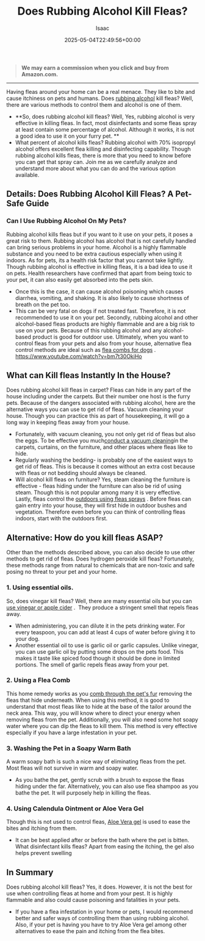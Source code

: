 ﻿---
author: Isaac
layout: post
title: Does Rubbing Alcohol Kill Fleas?
date: '2025-05-04T22:49:56+00:00'
categories:
- Fleas
- Guide
tags: []
slug: /does-rubbing-alcohol-kill-fleas/
lastmod: 2025-05-07T12:21:26+03:00
---
> **We may earn a commission when you click and buy from Amazon.com.**
>

---
Having fleas around your home can be a real menace. They like to bite and cause itchiness on pets and humans. Does
[rubbing alcohol](https://www.webmd.com/first-aid/ss/rubbing-alcohol-uses)
kill fleas? Well, there are various methods to control them and alcohol is one of them.
- **So, does rubbing alcohol kill fleas? Well, Yes, rubbing alcohol is very effective in killing fleas. In fact, most disinfectants and some fleas spray at least contain some percentage of alcohol. Although it works, it is not a good idea to use it on your furry pet. **
- What percent of alcohol kills fleas? Rubbing alcohol with 70% isopropyl alcohol offers excellent flea killing and disinfecting capability.
Though rubbing alcohol kills fleas, there is more that you need to know before you can get that spray can. Join me as we carefully analyze and understand more about what you can do and the various option available.
## Details: Does Rubbing Alcohol Kill Fleas? A Pet-Safe Guide
### Can I Use Rubbing Alcohol On My Pets?
Rubbing alcohol kills fleas but if you want to it use on your pets, it poses a great risk to them. Rubbing alcohol has alcohol that is not carefully handled can bring serious problems in your home.
Alcohol is a highly flammable substance and you need to be extra cautious especially when using it indoors. As for pets, its a health risk factor that you cannot take lightly.
Though rubbing alcohol is effective in killing fleas, it is a bad idea to use it on pets. Health researchers have confirmed that apart from being toxic to your pet, it can also easily get absorbed into the pets skin.
- Once this is the case, it can cause alcohol poisoning which causes diarrhea, vomiting, and shaking. It is also likely to cause shortness of breath on the pet too.
- This can be very fatal on dogs if not treated fast. Therefore, it is not recommended to use it on your pet.
Secondly, rubbing alcohol and other alcohol-based fleas products are highly flammable and are a big risk to use on your pets. Because of this rubbing alcohol and any alcohol-based product is good for outdoor use.
Ultimately, when you want to control fleas from your pets and also from your house, alternative flea control methods are ideal such as
[flea combs for dogs](https://pestpolicy.com/best-flea-combs-for-dogs/)
.
https://www.youtube.com/watch?v=bm7t30OkiHo
## What can Kill fleas Instantly In the House?
Does rubbing alcohol kill fleas in carpet? Fleas can hide in any part of the house including under the carpets. But their number one host is the furry pets. Because of the dangers associated with rubbing alcohol, here are the alternative ways you can use to get rid of fleas.
Vacuum cleaning your house. Though you can practice this as part of housekeeping, it will go a long way in keeping fleas away from your house.
- Fortunately, with vacuum cleaning, you not only get rid of fleas but also the eggs. To be effective you much[conduct a vacuum cleaning](https://pestpolicy.com/best-vacuum-for-fleas/)in the carpets, curtains, on the furniture, and other places where fleas like to hide.
- Regularly washing the bedding- is probably one of the easiest ways to get rid of fleas. This is because it comes without an extra cost because with fleas or not bedding should always be cleaned.
- Will alcohol kill fleas on furniture? Yes, steam cleaning the furniture is effective - fleas hiding under the furniture can also be rid of using steam. Though this is not popular among many it is very effective.
Lastly, fleas control the
[outdoors using fleas sprays](https://pestpolicy.com/best-flea-spray-for-yard/)
. Before fleas can gain entry into your house, they will first hide in outdoor bushes and vegetation. Therefore even before you can think of controlling fleas indoors, start with the outdoors first.
## Alternative: How do you kill fleas ASAP?
Other than the methods described above, you can also decide to use other methods to get rid of fleas. Does hydrogen peroxide kill fleas?
Fortunately, these methods range from natural to chemicals that are non-toxic and safe posing no threat to your pet and your home.
### 1. Using essential oils.
So, does vinegar kill fleas? Well, there are many essential oils but you can
[use vinegar or apple cider](https://pestpolicy.com/does-apple-cider-vinegar-kill-fleas/)
.  They produce a stringent smell that repels fleas away.
- When administering, you can dilute it in the pets drinking water. For every teaspoon, you can add at least 4 cups of water before giving it to your dog.
- Another essential oil to use is garlic oil or garlic capsules.
Unlike vinegar, you can use garlic oil by putting some drops on the pets food. This makes it taste like spiced food though it should be done in limited portions. The smell of garlic repels fleas away from your pet.
### 2. Using a Flea Comb
This home remedy works as you
[comb through the pet's fur](https://pestpolicy.com/best-electronic-flea-comb/)
removing the fleas that hide underneath.
When using this method, it is good to understand that most fleas like to hide at the base of the tailor around the neck area.
This way, you will know where to direct your energy when removing fleas from the pet.
Additionally, you will also need some hot soapy water where you can dip the fleas to kill them. This method is very effective especially if you have a large infestation in your pet.
### 3. Washing the Pet in a Soapy Warm Bath
A warm soapy bath is such a nice way of eliminating fleas from the pet. Most fleas will not survive in warm and soapy water.
- As you bathe the pet, gently scrub with a brush to expose the fleas hiding under the far.
Alternatively, you can also use flea shampoo as you bathe the pet. It will purposely help in killing the fleas.
### 4. Using Calendula Ointment or Aloe Vera Gel
Though this is not used to control fleas,
[Aloe Vera gel](https://pestpolicy.com/espree-aloe-herbal-fly-repellent-horse-spray-review/)
is used to ease the bites and itching from them.
- It can be best applied after or before the bath where the pet is bitten.
What disinfectant kills fleas? Apart from easing the itching, the gel also helps prevent swelling
## In Summary
Does rubbing alcohol kill fleas? Yes, it does. However, it is not the best for use when controlling fleas at home and from your pest. It is highly flammable and also could cause poisoning and fatalities in your pets.
- If you have a flea infestation in your home or pets, I would recommend better and safer ways of controlling them than using rubbing alcohol.
Also, if your pet is having you have to try Aloe Vera gel among other alternatives to ease the pain and itching from the flea bites.